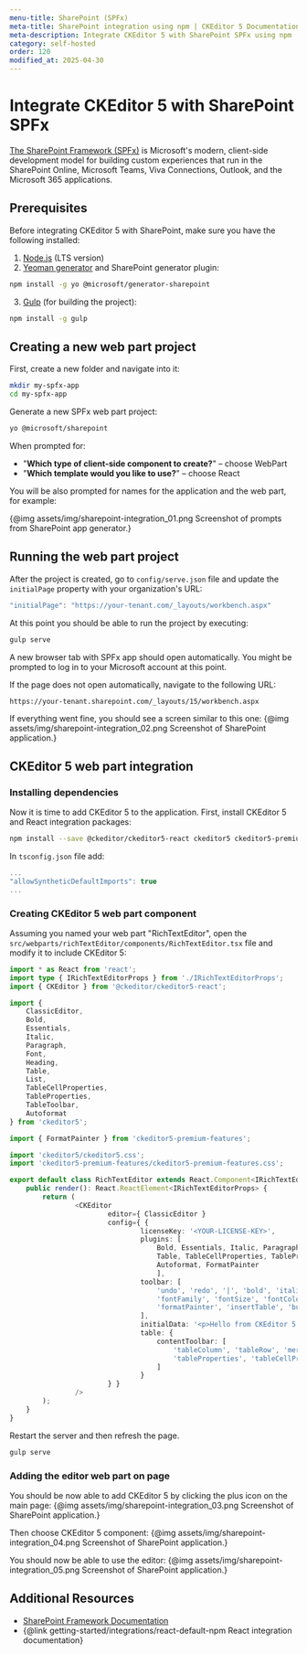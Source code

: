 ```yaml
---
menu-title: SharePoint (SPFx)
meta-title: SharePoint integration using npm | CKEditor 5 Documentation
meta-description: Integrate CKEditor 5 with SharePoint SPFx using npm
category: self-hosted
order: 120
modified_at: 2025-04-30
---
```


# Integrate CKEditor&nbsp;5 with SharePoint SPFx

[The SharePoint Framework (SPFx)](https://learn.microsoft.com/en-us/sharepoint/dev/spfx/sharepoint-framework-overview) is Microsoft's modern, client-side development model for building custom experiences that run in the SharePoint Online, Microsoft Teams, Viva Connections, Outlook, and the Microsoft 365 applications.

## Prerequisites

Before integrating CKEditor&nbsp;5 with SharePoint, make sure you have the following installed:

1. [Node.js](https://nodejs.org/) (LTS version)
2. [Yeoman generator](https://yeoman.io/) and SharePoint generator plugin:
```bash
npm install -g yo @microsoft/generator-sharepoint
```
3. [Gulp](https://gulpjs.com/) (for building the project):
```bash
npm install -g gulp
```

## Creating a new web part project

First, create a new folder and navigate into it:
```bash
mkdir my-spfx-app
cd my-spfx-app
```

Generate a new SPFx web part project:
```bash
yo @microsoft/sharepoint
```

When prompted for:
* "**Which type of client-side component to create?**" &ndash; choose WebPart
* "**Which template would you like to use?**" &ndash; choose React


You will be also prompted for names for the application and the web part, for example:

{@img assets/img/sharepoint-integration_01.png Screenshot of prompts from SharePoint app generator.}


## Running the web part project

After the project is created, go to `config/serve.json` file and update the `initialPage` property with your organization's URL:
```js
"initialPage": "https://your-tenant.com/_layouts/workbench.aspx"
```

At this point you should be able to run the project by executing:
```bash
gulp serve
```

A new browser tab with SPFx app should open automatically. You might be prompted to log in to your Microsoft account at this point.

If the page does not open automatically, navigate to the following URL:
```
https://your-tenant.sharepoint.com/_layouts/15/workbench.aspx
```

If everything went fine, you should see a screen similar to this one:
{@img assets/img/sharepoint-integration_02.png Screenshot of SharePoint application.}

## CKEditor 5 web part integration

### Installing dependencies

Now it is time to add CKEditor&nbsp;5 to the application. First, install CKEditor&nbsp;5 and React integration packages:

```bash
npm install --save @ckeditor/ckeditor5-react ckeditor5 ckeditor5-premium-features
```

In `tsconfig.json` file add:
```js
...
"allowSyntheticDefaultImports": true
...
```

### Creating CKEditor 5 web part component

Assuming you named your web part "RichTextEditor", open the `src/webparts/richTextEditor/components/RichTextEditor.tsx` file and modify it to include CKEditor&nbsp;5:

```typescript
import * as React from 'react';
import type { IRichTextEditorProps } from './IRichTextEditorProps';
import { CKEditor } from '@ckeditor/ckeditor5-react';

import {
	ClassicEditor,
	Bold,
	Essentials,
	Italic,
	Paragraph,
	Font,
	Heading,
	Table,
	List,
	TableCellProperties,
	TableProperties,
	TableToolbar,
	Autoformat
} from 'ckeditor5';

import { FormatPainter } from 'ckeditor5-premium-features';

import 'ckeditor5/ckeditor5.css';
import 'ckeditor5-premium-features/ckeditor5-premium-features.css';

export default class RichTextEditor extends React.Component<IRichTextEditorProps> {
	public render(): React.ReactElement<IRichTextEditorProps> {
		return (
				<CKEditor
						editor={ ClassicEditor }
						config={ {
								licenseKey: '<YOUR-LICENSE-KEY>',
								plugins: [
									Bold, Essentials, Italic, Paragraph, Font, Heading,
									Table, TableCellProperties, TableProperties, TableToolbar, List,
									Autoformat, FormatPainter
									],
								toolbar: [
									'undo', 'redo', '|', 'bold', 'italic', '|',
									'fontFamily', 'fontSize', 'fontColor', 'fontBackgroundColor', '|',
									'formatPainter', 'insertTable', 'bulletedList', 'numberedList'
								],
								initialData: '<p>Hello from CKEditor 5 in SPFX React app!</p>',
								table: {
									contentToolbar: [
										'tableColumn', 'tableRow', 'mergeTableCells',
										'tableProperties', 'tableCellProperties'
									]
								}
						} }
				/>
		);
	}
}
```

Restart the server and then refresh the page.
```bash
gulp serve
```
	
### Adding the editor web part on page
	
You should be now able to add CKEditor&nbsp;5 by clicking the plus icon on the main page:
{@img assets/img/sharepoint-integration_03.png Screenshot of SharePoint application.}
	
Then choose CKEditor 5 component:
{@img assets/img/sharepoint-integration_04.png Screenshot of SharePoint application.}
	
You should now be able to use the editor:
{@img assets/img/sharepoint-integration_05.png Screenshot of SharePoint application.}

## Additional Resources

* [SharePoint Framework Documentation](https://learn.microsoft.com/en-us/sharepoint/dev/spfx/sharepoint-framework-overview)
* {@link getting-started/integrations/react-default-npm React integration documentation}